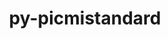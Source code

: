 ---
title: "py-picmistandard"
layout: cache
categories: [package, develop]
meta: {"versions": ["0.30.0"], "compilers": ["gcc@=11.4.0", "gcc@=9.4.0", "oneapi@=2024.2.1"], "oss": ["ubuntu20.04", "ubuntu22.04"], "platforms": ["linux"], "targets": ["neoverse_v1", "neoverse_v2", "ppc64le", "x86_64_v3"], "stacks": ["e4s", "e4s-neoverse-v2", "e4s-neoverse_v1", "e4s-oneapi", "e4s-power", "root"], "num_specs": 35, "num_specs_by_stack": {"e4s-power": 7, "root": 35, "e4s-neoverse_v1": 7, "e4s-neoverse-v2": 7, "e4s": 7, "e4s-oneapi": 7}}
spec_details: [{"hash": "ddi7vwvw3ganvjiogv5uhaeuriuplqxn", "compiler": "gcc@=9.4.0", "versions": ["0.30.0"], "os": "ubuntu20.04", "platform": "linux", "target": "ppc64le", "variants": ["build_system=python_pip"], "stacks": ["e4s-power", "root"], "size": "-", "tarball": "https://binaries.spack.io/develop/build_cache/linux-ubuntu20.04-ppc64le/gcc-9.4.0/py-picmistandard-0.30.0/linux-ubuntu20.04-ppc64le-gcc-9.4.0-py-picmistandard-0.30.0-ddi7vwvw3ganvjiogv5uhaeuriuplqxn.spack"}, {"hash": "drzosabwa363cwr4ydqlnrscwbyj4usf", "compiler": "gcc@=9.4.0", "versions": ["0.30.0"], "os": "ubuntu20.04", "platform": "linux", "target": "ppc64le", "variants": ["build_system=python_pip"], "stacks": ["e4s-power", "root"], "size": "-", "tarball": "https://binaries.spack.io/develop/build_cache/linux-ubuntu20.04-ppc64le/gcc-9.4.0/py-picmistandard-0.30.0/linux-ubuntu20.04-ppc64le-gcc-9.4.0-py-picmistandard-0.30.0-drzosabwa363cwr4ydqlnrscwbyj4usf.spack"}, {"hash": "j6ogjopqocyksyr2gpnvsnryo5m25yso", "compiler": "gcc@=9.4.0", "versions": ["0.30.0"], "os": "ubuntu20.04", "platform": "linux", "target": "ppc64le", "variants": ["build_system=python_pip"], "stacks": ["e4s-power", "root"], "size": "-", "tarball": "https://binaries.spack.io/develop/build_cache/linux-ubuntu20.04-ppc64le/gcc-9.4.0/py-picmistandard-0.30.0/linux-ubuntu20.04-ppc64le-gcc-9.4.0-py-picmistandard-0.30.0-j6ogjopqocyksyr2gpnvsnryo5m25yso.spack"}, {"hash": "kxq33ee3jbchszajyf5lznckdhds5i6t", "compiler": "gcc@=9.4.0", "versions": ["0.30.0"], "os": "ubuntu20.04", "platform": "linux", "target": "ppc64le", "variants": ["build_system=python_pip"], "stacks": ["e4s-power", "root"], "size": "-", "tarball": "https://binaries.spack.io/develop/build_cache/linux-ubuntu20.04-ppc64le/gcc-9.4.0/py-picmistandard-0.30.0/linux-ubuntu20.04-ppc64le-gcc-9.4.0-py-picmistandard-0.30.0-kxq33ee3jbchszajyf5lznckdhds5i6t.spack"}, {"hash": "oxn6vehdfem4o6zrsyrjudwhzi6f44yb", "compiler": "gcc@=9.4.0", "versions": ["0.30.0"], "os": "ubuntu20.04", "platform": "linux", "target": "ppc64le", "variants": ["build_system=python_pip"], "stacks": ["e4s-power", "root"], "size": "-", "tarball": "https://binaries.spack.io/develop/build_cache/linux-ubuntu20.04-ppc64le/gcc-9.4.0/py-picmistandard-0.30.0/linux-ubuntu20.04-ppc64le-gcc-9.4.0-py-picmistandard-0.30.0-oxn6vehdfem4o6zrsyrjudwhzi6f44yb.spack"}, {"hash": "tdnjxnipmfnipbb3bohq6g4wrycxgemb", "compiler": "gcc@=9.4.0", "versions": ["0.30.0"], "os": "ubuntu20.04", "platform": "linux", "target": "ppc64le", "variants": ["build_system=python_pip"], "stacks": ["e4s-power", "root"], "size": "-", "tarball": "https://binaries.spack.io/develop/build_cache/linux-ubuntu20.04-ppc64le/gcc-9.4.0/py-picmistandard-0.30.0/linux-ubuntu20.04-ppc64le-gcc-9.4.0-py-picmistandard-0.30.0-tdnjxnipmfnipbb3bohq6g4wrycxgemb.spack"}, {"hash": "vuvsvmeal5dqzaca3sjdksynzaqxgbzn", "compiler": "gcc@=9.4.0", "versions": ["0.30.0"], "os": "ubuntu20.04", "platform": "linux", "target": "ppc64le", "variants": ["build_system=python_pip"], "stacks": ["e4s-power", "root"], "size": "-", "tarball": "https://binaries.spack.io/develop/build_cache/linux-ubuntu20.04-ppc64le/gcc-9.4.0/py-picmistandard-0.30.0/linux-ubuntu20.04-ppc64le-gcc-9.4.0-py-picmistandard-0.30.0-vuvsvmeal5dqzaca3sjdksynzaqxgbzn.spack"}, {"hash": "e7vhcwpjxduraancl3iy34oasijdx6mt", "compiler": "gcc@=11.4.0", "versions": ["0.30.0"], "os": "ubuntu22.04", "platform": "linux", "target": "neoverse_v1", "variants": ["build_system=python_pip"], "stacks": ["root", "e4s-neoverse_v1"], "size": "-", "tarball": "https://binaries.spack.io/develop/build_cache/linux-ubuntu22.04-neoverse_v1/gcc-11.4.0/py-picmistandard-0.30.0/linux-ubuntu22.04-neoverse_v1-gcc-11.4.0-py-picmistandard-0.30.0-e7vhcwpjxduraancl3iy34oasijdx6mt.spack"}, {"hash": "fkxditd2beama5ivauung62cwtpdm565", "compiler": "gcc@=11.4.0", "versions": ["0.30.0"], "os": "ubuntu22.04", "platform": "linux", "target": "neoverse_v1", "variants": ["build_system=python_pip"], "stacks": ["root", "e4s-neoverse_v1"], "size": "-", "tarball": "https://binaries.spack.io/develop/build_cache/linux-ubuntu22.04-neoverse_v1/gcc-11.4.0/py-picmistandard-0.30.0/linux-ubuntu22.04-neoverse_v1-gcc-11.4.0-py-picmistandard-0.30.0-fkxditd2beama5ivauung62cwtpdm565.spack"}, {"hash": "h5zn6ckvu5yymx3aybj25wqnei6ivizd", "compiler": "gcc@=11.4.0", "versions": ["0.30.0"], "os": "ubuntu22.04", "platform": "linux", "target": "neoverse_v1", "variants": ["build_system=python_pip"], "stacks": ["root", "e4s-neoverse_v1"], "size": "-", "tarball": "https://binaries.spack.io/develop/build_cache/linux-ubuntu22.04-neoverse_v1/gcc-11.4.0/py-picmistandard-0.30.0/linux-ubuntu22.04-neoverse_v1-gcc-11.4.0-py-picmistandard-0.30.0-h5zn6ckvu5yymx3aybj25wqnei6ivizd.spack"}, {"hash": "ngayvjsgk4wxakhr4tlkkya7jmbyzkxp", "compiler": "gcc@=11.4.0", "versions": ["0.30.0"], "os": "ubuntu22.04", "platform": "linux", "target": "neoverse_v1", "variants": ["build_system=python_pip"], "stacks": ["root", "e4s-neoverse_v1"], "size": "-", "tarball": "https://binaries.spack.io/develop/build_cache/linux-ubuntu22.04-neoverse_v1/gcc-11.4.0/py-picmistandard-0.30.0/linux-ubuntu22.04-neoverse_v1-gcc-11.4.0-py-picmistandard-0.30.0-ngayvjsgk4wxakhr4tlkkya7jmbyzkxp.spack"}, {"hash": "ocldccjms2kd4qq2ai53smxcltelgp6s", "compiler": "gcc@=11.4.0", "versions": ["0.30.0"], "os": "ubuntu22.04", "platform": "linux", "target": "neoverse_v1", "variants": ["build_system=python_pip"], "stacks": ["root", "e4s-neoverse_v1"], "size": "-", "tarball": "https://binaries.spack.io/develop/build_cache/linux-ubuntu22.04-neoverse_v1/gcc-11.4.0/py-picmistandard-0.30.0/linux-ubuntu22.04-neoverse_v1-gcc-11.4.0-py-picmistandard-0.30.0-ocldccjms2kd4qq2ai53smxcltelgp6s.spack"}, {"hash": "q6dval3eprilwias6bomq445uzzkgq4n", "compiler": "gcc@=11.4.0", "versions": ["0.30.0"], "os": "ubuntu22.04", "platform": "linux", "target": "neoverse_v1", "variants": ["build_system=python_pip"], "stacks": ["root", "e4s-neoverse_v1"], "size": "-", "tarball": "https://binaries.spack.io/develop/build_cache/linux-ubuntu22.04-neoverse_v1/gcc-11.4.0/py-picmistandard-0.30.0/linux-ubuntu22.04-neoverse_v1-gcc-11.4.0-py-picmistandard-0.30.0-q6dval3eprilwias6bomq445uzzkgq4n.spack"}, {"hash": "xduhu5m7ohn3rmnjw72qbcmb73bwqbsk", "compiler": "gcc@=11.4.0", "versions": ["0.30.0"], "os": "ubuntu22.04", "platform": "linux", "target": "neoverse_v1", "variants": ["build_system=python_pip"], "stacks": ["root", "e4s-neoverse_v1"], "size": "-", "tarball": "https://binaries.spack.io/develop/build_cache/linux-ubuntu22.04-neoverse_v1/gcc-11.4.0/py-picmistandard-0.30.0/linux-ubuntu22.04-neoverse_v1-gcc-11.4.0-py-picmistandard-0.30.0-xduhu5m7ohn3rmnjw72qbcmb73bwqbsk.spack"}, {"hash": "3irzlcprqmavwqykngs7wch4pemqtujq", "compiler": "gcc@=11.4.0", "versions": ["0.30.0"], "os": "ubuntu22.04", "platform": "linux", "target": "neoverse_v2", "variants": ["build_system=python_pip"], "stacks": ["root", "e4s-neoverse-v2"], "size": "-", "tarball": "https://binaries.spack.io/develop/build_cache/linux-ubuntu22.04-neoverse_v2/gcc-11.4.0/py-picmistandard-0.30.0/linux-ubuntu22.04-neoverse_v2-gcc-11.4.0-py-picmistandard-0.30.0-3irzlcprqmavwqykngs7wch4pemqtujq.spack"}, {"hash": "idlikxghm353vjms4lknmnbr6wlvycd4", "compiler": "gcc@=11.4.0", "versions": ["0.30.0"], "os": "ubuntu22.04", "platform": "linux", "target": "neoverse_v2", "variants": ["build_system=python_pip"], "stacks": ["root", "e4s-neoverse-v2"], "size": "-", "tarball": "https://binaries.spack.io/develop/build_cache/linux-ubuntu22.04-neoverse_v2/gcc-11.4.0/py-picmistandard-0.30.0/linux-ubuntu22.04-neoverse_v2-gcc-11.4.0-py-picmistandard-0.30.0-idlikxghm353vjms4lknmnbr6wlvycd4.spack"}, {"hash": "ig4knvcinq5g2opb5s4f3dsln6boccjb", "compiler": "gcc@=11.4.0", "versions": ["0.30.0"], "os": "ubuntu22.04", "platform": "linux", "target": "neoverse_v2", "variants": ["build_system=python_pip"], "stacks": ["root", "e4s-neoverse-v2"], "size": "-", "tarball": "https://binaries.spack.io/develop/build_cache/linux-ubuntu22.04-neoverse_v2/gcc-11.4.0/py-picmistandard-0.30.0/linux-ubuntu22.04-neoverse_v2-gcc-11.4.0-py-picmistandard-0.30.0-ig4knvcinq5g2opb5s4f3dsln6boccjb.spack"}, {"hash": "jkhunyh3ln6ukmywbcfllea6d2akzy3l", "compiler": "gcc@=11.4.0", "versions": ["0.30.0"], "os": "ubuntu22.04", "platform": "linux", "target": "neoverse_v2", "variants": ["build_system=python_pip"], "stacks": ["root", "e4s-neoverse-v2"], "size": "-", "tarball": "https://binaries.spack.io/develop/build_cache/linux-ubuntu22.04-neoverse_v2/gcc-11.4.0/py-picmistandard-0.30.0/linux-ubuntu22.04-neoverse_v2-gcc-11.4.0-py-picmistandard-0.30.0-jkhunyh3ln6ukmywbcfllea6d2akzy3l.spack"}, {"hash": "packci54hyhp33q3unjkgidxeouh4wow", "compiler": "gcc@=11.4.0", "versions": ["0.30.0"], "os": "ubuntu22.04", "platform": "linux", "target": "neoverse_v2", "variants": ["build_system=python_pip"], "stacks": ["root", "e4s-neoverse-v2"], "size": "-", "tarball": "https://binaries.spack.io/develop/build_cache/linux-ubuntu22.04-neoverse_v2/gcc-11.4.0/py-picmistandard-0.30.0/linux-ubuntu22.04-neoverse_v2-gcc-11.4.0-py-picmistandard-0.30.0-packci54hyhp33q3unjkgidxeouh4wow.spack"}, {"hash": "vx3negmlpihte7ipnju5ssmgirwhhgcp", "compiler": "gcc@=11.4.0", "versions": ["0.30.0"], "os": "ubuntu22.04", "platform": "linux", "target": "neoverse_v2", "variants": ["build_system=python_pip"], "stacks": ["root", "e4s-neoverse-v2"], "size": "-", "tarball": "https://binaries.spack.io/develop/build_cache/linux-ubuntu22.04-neoverse_v2/gcc-11.4.0/py-picmistandard-0.30.0/linux-ubuntu22.04-neoverse_v2-gcc-11.4.0-py-picmistandard-0.30.0-vx3negmlpihte7ipnju5ssmgirwhhgcp.spack"}, {"hash": "yfstclmehruspeef7se7antff77eyyok", "compiler": "gcc@=11.4.0", "versions": ["0.30.0"], "os": "ubuntu22.04", "platform": "linux", "target": "neoverse_v2", "variants": ["build_system=python_pip"], "stacks": ["root", "e4s-neoverse-v2"], "size": "-", "tarball": "https://binaries.spack.io/develop/build_cache/linux-ubuntu22.04-neoverse_v2/gcc-11.4.0/py-picmistandard-0.30.0/linux-ubuntu22.04-neoverse_v2-gcc-11.4.0-py-picmistandard-0.30.0-yfstclmehruspeef7se7antff77eyyok.spack"}, {"hash": "4ok4wq44jswakb72ypkbnzpjxouwhg3p", "compiler": "gcc@=11.4.0", "versions": ["0.30.0"], "os": "ubuntu22.04", "platform": "linux", "target": "x86_64_v3", "variants": ["build_system=python_pip"], "stacks": ["root", "e4s"], "size": "-", "tarball": "https://binaries.spack.io/develop/build_cache/linux-ubuntu22.04-x86_64_v3/gcc-11.4.0/py-picmistandard-0.30.0/linux-ubuntu22.04-x86_64_v3-gcc-11.4.0-py-picmistandard-0.30.0-4ok4wq44jswakb72ypkbnzpjxouwhg3p.spack"}, {"hash": "5b6p6ulhbyat5akayfuuuy24w7absar6", "compiler": "gcc@=11.4.0", "versions": ["0.30.0"], "os": "ubuntu22.04", "platform": "linux", "target": "x86_64_v3", "variants": ["build_system=python_pip"], "stacks": ["root", "e4s"], "size": "-", "tarball": "https://binaries.spack.io/develop/build_cache/linux-ubuntu22.04-x86_64_v3/gcc-11.4.0/py-picmistandard-0.30.0/linux-ubuntu22.04-x86_64_v3-gcc-11.4.0-py-picmistandard-0.30.0-5b6p6ulhbyat5akayfuuuy24w7absar6.spack"}, {"hash": "5k3gqhuo7ay6grkutk7calib6wmgdw6i", "compiler": "gcc@=11.4.0", "versions": ["0.30.0"], "os": "ubuntu22.04", "platform": "linux", "target": "x86_64_v3", "variants": ["build_system=python_pip"], "stacks": ["root", "e4s"], "size": "-", "tarball": "https://binaries.spack.io/develop/build_cache/linux-ubuntu22.04-x86_64_v3/gcc-11.4.0/py-picmistandard-0.30.0/linux-ubuntu22.04-x86_64_v3-gcc-11.4.0-py-picmistandard-0.30.0-5k3gqhuo7ay6grkutk7calib6wmgdw6i.spack"}, {"hash": "t77op3lf45f5myllvpdbr5maqaebbmb4", "compiler": "gcc@=11.4.0", "versions": ["0.30.0"], "os": "ubuntu22.04", "platform": "linux", "target": "x86_64_v3", "variants": ["build_system=python_pip"], "stacks": ["root", "e4s"], "size": "-", "tarball": "https://binaries.spack.io/develop/build_cache/linux-ubuntu22.04-x86_64_v3/gcc-11.4.0/py-picmistandard-0.30.0/linux-ubuntu22.04-x86_64_v3-gcc-11.4.0-py-picmistandard-0.30.0-t77op3lf45f5myllvpdbr5maqaebbmb4.spack"}, {"hash": "tnrm6iqwcduzlgzjpzpreploobgk2fdj", "compiler": "gcc@=11.4.0", "versions": ["0.30.0"], "os": "ubuntu22.04", "platform": "linux", "target": "x86_64_v3", "variants": ["build_system=python_pip"], "stacks": ["root", "e4s"], "size": "-", "tarball": "https://binaries.spack.io/develop/build_cache/linux-ubuntu22.04-x86_64_v3/gcc-11.4.0/py-picmistandard-0.30.0/linux-ubuntu22.04-x86_64_v3-gcc-11.4.0-py-picmistandard-0.30.0-tnrm6iqwcduzlgzjpzpreploobgk2fdj.spack"}, {"hash": "ul7h3kszuuebxgfhta2nockigdz6hskl", "compiler": "gcc@=11.4.0", "versions": ["0.30.0"], "os": "ubuntu22.04", "platform": "linux", "target": "x86_64_v3", "variants": ["build_system=python_pip"], "stacks": ["root", "e4s"], "size": "-", "tarball": "https://binaries.spack.io/develop/build_cache/linux-ubuntu22.04-x86_64_v3/gcc-11.4.0/py-picmistandard-0.30.0/linux-ubuntu22.04-x86_64_v3-gcc-11.4.0-py-picmistandard-0.30.0-ul7h3kszuuebxgfhta2nockigdz6hskl.spack"}, {"hash": "ylqykr32posbsi324xs3alyjngz6q5xp", "compiler": "gcc@=11.4.0", "versions": ["0.30.0"], "os": "ubuntu22.04", "platform": "linux", "target": "x86_64_v3", "variants": ["build_system=python_pip"], "stacks": ["root", "e4s"], "size": "-", "tarball": "https://binaries.spack.io/develop/build_cache/linux-ubuntu22.04-x86_64_v3/gcc-11.4.0/py-picmistandard-0.30.0/linux-ubuntu22.04-x86_64_v3-gcc-11.4.0-py-picmistandard-0.30.0-ylqykr32posbsi324xs3alyjngz6q5xp.spack"}, {"hash": "2kbeynswvue6ro5jyc6gtqamytmpujne", "compiler": "oneapi@=2024.2.1", "versions": ["0.30.0"], "os": "ubuntu22.04", "platform": "linux", "target": "x86_64_v3", "variants": ["build_system=python_pip"], "stacks": ["e4s-oneapi", "root"], "size": "-", "tarball": "https://binaries.spack.io/develop/build_cache/linux-ubuntu22.04-x86_64_v3/oneapi-2024.2.1/py-picmistandard-0.30.0/linux-ubuntu22.04-x86_64_v3-oneapi-2024.2.1-py-picmistandard-0.30.0-2kbeynswvue6ro5jyc6gtqamytmpujne.spack"}, {"hash": "di7tzn4uxpjx4geii2jvnwwvk4py5pal", "compiler": "oneapi@=2024.2.1", "versions": ["0.30.0"], "os": "ubuntu22.04", "platform": "linux", "target": "x86_64_v3", "variants": ["build_system=python_pip"], "stacks": ["e4s-oneapi", "root"], "size": "-", "tarball": "https://binaries.spack.io/develop/build_cache/linux-ubuntu22.04-x86_64_v3/oneapi-2024.2.1/py-picmistandard-0.30.0/linux-ubuntu22.04-x86_64_v3-oneapi-2024.2.1-py-picmistandard-0.30.0-di7tzn4uxpjx4geii2jvnwwvk4py5pal.spack"}, {"hash": "fyqwvw7x6voqrwa6myocv2gdlwec4nu7", "compiler": "oneapi@=2024.2.1", "versions": ["0.30.0"], "os": "ubuntu22.04", "platform": "linux", "target": "x86_64_v3", "variants": ["build_system=python_pip"], "stacks": ["e4s-oneapi", "root"], "size": "-", "tarball": "https://binaries.spack.io/develop/build_cache/linux-ubuntu22.04-x86_64_v3/oneapi-2024.2.1/py-picmistandard-0.30.0/linux-ubuntu22.04-x86_64_v3-oneapi-2024.2.1-py-picmistandard-0.30.0-fyqwvw7x6voqrwa6myocv2gdlwec4nu7.spack"}, {"hash": "q2kkxgog27fzxbz2n5yrfdp27ql53yiz", "compiler": "oneapi@=2024.2.1", "versions": ["0.30.0"], "os": "ubuntu22.04", "platform": "linux", "target": "x86_64_v3", "variants": ["build_system=python_pip"], "stacks": ["e4s-oneapi", "root"], "size": "-", "tarball": "https://binaries.spack.io/develop/build_cache/linux-ubuntu22.04-x86_64_v3/oneapi-2024.2.1/py-picmistandard-0.30.0/linux-ubuntu22.04-x86_64_v3-oneapi-2024.2.1-py-picmistandard-0.30.0-q2kkxgog27fzxbz2n5yrfdp27ql53yiz.spack"}, {"hash": "qjfvicyslwnv7hirzzibihgc2cppkx57", "compiler": "oneapi@=2024.2.1", "versions": ["0.30.0"], "os": "ubuntu22.04", "platform": "linux", "target": "x86_64_v3", "variants": ["build_system=python_pip"], "stacks": ["e4s-oneapi", "root"], "size": "-", "tarball": "https://binaries.spack.io/develop/build_cache/linux-ubuntu22.04-x86_64_v3/oneapi-2024.2.1/py-picmistandard-0.30.0/linux-ubuntu22.04-x86_64_v3-oneapi-2024.2.1-py-picmistandard-0.30.0-qjfvicyslwnv7hirzzibihgc2cppkx57.spack"}, {"hash": "rflbswip7w6qq7xqlklcyuy56iazrdpw", "compiler": "oneapi@=2024.2.1", "versions": ["0.30.0"], "os": "ubuntu22.04", "platform": "linux", "target": "x86_64_v3", "variants": ["build_system=python_pip"], "stacks": ["e4s-oneapi", "root"], "size": "-", "tarball": "https://binaries.spack.io/develop/build_cache/linux-ubuntu22.04-x86_64_v3/oneapi-2024.2.1/py-picmistandard-0.30.0/linux-ubuntu22.04-x86_64_v3-oneapi-2024.2.1-py-picmistandard-0.30.0-rflbswip7w6qq7xqlklcyuy56iazrdpw.spack"}, {"hash": "z3k36dwmjtjzweabqpry5znxjauvumou", "compiler": "oneapi@=2024.2.1", "versions": ["0.30.0"], "os": "ubuntu22.04", "platform": "linux", "target": "x86_64_v3", "variants": ["build_system=python_pip"], "stacks": ["e4s-oneapi", "root"], "size": "-", "tarball": "https://binaries.spack.io/develop/build_cache/linux-ubuntu22.04-x86_64_v3/oneapi-2024.2.1/py-picmistandard-0.30.0/linux-ubuntu22.04-x86_64_v3-oneapi-2024.2.1-py-picmistandard-0.30.0-z3k36dwmjtjzweabqpry5znxjauvumou.spack"}]
---